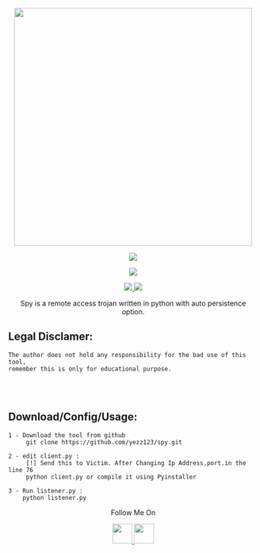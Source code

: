 <p align="center">
  <img width="480" height="480" src="https://media.giphy.com/media/S5E7uQxxoxApG3ArBb/giphy.gif">
</p>
<p align="center"><img src="https://img.shields.io/badge/Version-1.0-brightgreen"></p>

</p> 
<p align="center"><img src="https://img.shields.io/badge/Author-Yezz123-green.svg"> 
</p>


<p align="center">
  <a href="https://github.com/yezz123">
    <img src="https://img.shields.io/github/followers/yezz123?label=Follow&style=social">
  </a>
  <a href="https://github.com/yezz123/spy/stargazers">
    <img src="https://img.shields.io/github/stars/yezz123/spy?style=social">
  </a>
</p>
<p align="center">
 Spy is a remote access trojan written in python with auto persistence option.
</p>


## Legal Disclamer:
    The author does not hold any responsibility for the bad use of this tool,
    remember this is only for educational purpose.

<br /><br />

 
## Download/Config/Usage:
    1 - Download the tool from github
         git clone https://github.com/yezz123/spy.git

    2 - edit client.py :
         [!] Send this to Victim. After Changing Ip Address,port.in the line 76
         python client.py or compile it using Pyinstaller
         
    3 - Run listener.py :
        python listener.py  

<p align="center">
  Follow Me On
</p>
<p align="center">
  <a href="https://www.youtube.com/channel/UC5ba_E8pgMV0ETCRn7PQzUg?view_as=subscriber">
    <img src="https://www.iconsdb.com/icons/preview/black/youtube-4-xxl.png" width="40" height="40">
  </a>
  <a href="https://instagram.com/sadnessvibewithbadeffect">
    <img src="http://clipart-library.com/images_k/instagram-png-transparent/instagram-png-transparent-16.png" width="40" height="40">
    </a>
</p>
